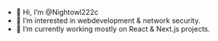 - 👋 Hi, I’m @Nightowl222c
- 👀 I’m interested in webdevelopment & network security.
- 🌱 I’m currently working mostly on React & Next.js projects.

<!---
Nightowl222c/Nightowl222c is a ✨ special ✨ repository because its `README.md` (this file) appears on your GitHub profile.
You can click the Preview link to take a look at your changes.
--->
